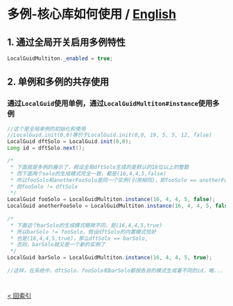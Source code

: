 # 多例-核心库如何使用 / [English](README_en_US.md)
## 1. 通过全局开关启用多例特性
```java
LocalGuidMultiton._enabled = true;
```
## 2. 单例和多例的共存使用
### 通过`LocalGuid`使用单例，通过`LocalGuidMultiton#instance`使用多例
```java
//这个是全局单例的初始化和使用
//LocalGuid.init(0,0)等价于LocalGuid.init(0,0, 19, 5, 5, 12, false)
LocalGuid dftSolo = LocalGuid.init(0,0);
Long id = dftSolo.next();

/*
 * 下面就是多例的展示了，假设全局dftSolo生成的是默认的18位以上的整数
 * 而下面两个solo的生成模式完全一致，都是(16,4,4,5,false)
 * 所以fooSolo和anotherFooSolo是同一个实例(引用相同)，即fooSolo == anotherFooSolo
 * 但fooSolo != dftSolo
 */
LocalGuid fooSolo = LocalGuidMultiton.instance(16, 4, 4, 5, false);
LocalGuid anotherFooSolo = LocalGuidMultiton.instance(16, 4, 4, 5, false);
    
/*
 * 下面这个barSolo的生成模式略微不同，是(16,4,4,5,true)
 * 所以barSolo != fooSolo，假设dftSolo的内置模式恰好
 * 也是(16,4,4,5,true)，那么dftSolo == barSolo,
 * 否则，barSolo就又是一个新的实例了
 */ 
LocalGuid barSolo = LocalGuidMultiton.instance(16, 4, 4, 5, true);
    
//这样，在系统中，dftSolo、fooSolo和barSolo都按各自的模式生成着不同的id，略...
```

# 
[< 回索引](../../README.md)
